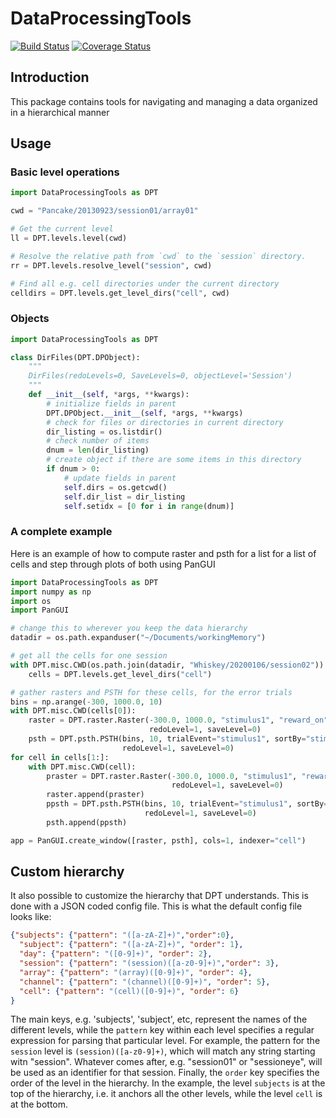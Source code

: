 # DataProcessingTools

[![Build Status](https://travis-ci.com/grero/DataProcessingTools.svg?branch=master)](https://travis-ci.com/grero/DataProcessingTools)
[![Coverage Status](https://coveralls.io/repos/github/grero/DataProcessingTools/badge.svg?branch=master)](https://coveralls.io/github/grero/DataProcessingTools?branch=master)

## Introduction
This package contains tools for navigating and managing a data organized in a hierarchical manner

## Usage

### Basic level operations
```python
import DataProcessingTools as DPT

cwd = "Pancake/20130923/session01/array01"

# Get the current level
ll = DPT.levels.level(cwd)

# Resolve the relative path from `cwd` to the `session` directory.
rr = DPT.levels.resolve_level("session", cwd)

# Find all e.g. cell directories under the current directory
celldirs = DPT.levels.get_level_dirs("cell", cwd)
```

### Objects
```python
import DataProcessingTools as DPT

class DirFiles(DPT.DPObject):
    """
    DirFiles(redoLevels=0, SaveLevels=0, objectLevel='Session')
    """
    def __init__(self, *args, **kwargs):
        # initialize fields in parent
        DPT.DPObject.__init__(self, *args, **kwargs)
        # check for files or directories in current directory
        dir_listing = os.listdir()
        # check number of items
        dnum = len(dir_listing)
        # create object if there are some items in this directory
        if dnum > 0:
            # update fields in parent
            self.dirs = os.getcwd()
            self.dir_list = dir_listing
            self.setidx = [0 for i in range(dnum)] 
```

### A complete example
Here is an example of how to compute raster and psth for a list for a list of
cells and step through plots of both using PanGUI

```python
import DataProcessingTools as DPT
import numpy as np
import os
import PanGUI

# change this to wherever you keep the data hierarchy
datadir = os.path.expanduser("~/Documents/workingMemory")

# get all the cells for one session
with DPT.misc.CWD(os.path.join(datadir, "Whiskey/20200106/session02")):
    cells = DPT.levels.get_level_dirs("cell")

# gather rasters and PSTH for these cells, for the error trials
bins = np.arange(-300, 1000.0, 10)
with DPT.misc.CWD(cells[0]):
    raster = DPT.raster.Raster(-300.0, 1000.0, "stimulus1", "reward_on", "stimulus1",
                               redoLevel=1, saveLevel=0)
    psth = DPT.psth.PSTH(bins, 10, trialEvent="stimulus1", sortBy="stimulus1", trialType="reward_on",
                         redoLevel=1, saveLevel=0)
for cell in cells[1:]:
    with DPT.misc.CWD(cell):
        praster = DPT.raster.Raster(-300.0, 1000.0, "stimulus1", "reward_on", "stimulus1",
                                    redoLevel=1, saveLevel=0)
        raster.append(praster)
        ppsth = DPT.psth.PSTH(bins, 10, trialEvent="stimulus1", sortBy="stimulus1", trialType="reward_on",
                              redoLevel=1, saveLevel=0)
        psth.append(ppsth)

app = PanGUI.create_window([raster, psth], cols=1, indexer="cell")
```

## Custom hierarchy

It also possible to customize the hierarchy that DPT understands. This is done with a JSON coded config file. This is what 
the default config file looks like:

```json
{"subjects": {"pattern": "([a-zA-Z]+)","order":0},
  "subject": {"pattern": "([a-zA-Z]+)", "order": 1},
  "day": {"pattern": "([0-9]+)", "order": 2},
  "session": {"pattern": "(session)([a-z0-9]+)","order": 3},
  "array": {"pattern": "(array)([0-9]+)", "order": 4},
  "channel": {"pattern": "(channel)([0-9]+)", "order": 5},
  "cell": {"pattern": "(cell)([0-9]+)", "order": 6}
}
```

The main keys, e.g. 'subjects', 'subject', etc, represent the names of the different levels, while the `pattern` key within each level
specifies a regular expression for parsing that particular level. For example, the pattern for the `session` level is `(session)([a-z0-9]+)`,
which will match any string starting witn "session". Whatever comes after, e.g. "session01" or "sessioneye", will be used as an identifier for that session. Finally, the `order` key specifies the order of the level in the hierarchy. In the example, the level `subjects` is at the top of the hierarchy, i.e. it anchors all the other levels, while the level `cell` is at the bottom.
